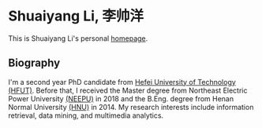 # Shuaiyang Li, 李帅洋
This is Shuaiyang Li's personal [homepage](https://shuaiyangli.github.io/).

## Biography
I'm a second year PhD candidate from [Hefei University of Technology (HFUT)](http://www.hfut.edu.cn/). Before that, I received the Master degree from Northeast Electric Power University [(NEEPU)](http://www.neepu.edu.cn/) in 2018 and the B.Eng. degree from Henan Normal University [(HNU)](https://www.htu.edu.cn/) in 2014. My research interests include information retrieval, data mining, and multimedia analytics.

<!-- ## For more information
More info about me can be found in [CV](https://shuaiyangli.github.io/cv/). -->
